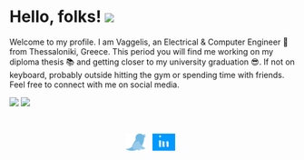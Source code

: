 # Hello, folks! <img src="https://raw.githubusercontent.com/MartinHeinz/MartinHeinz/master/wave.gif" width="30px">

Welcome to my profile. I am Vaggelis, an Electrical & Computer Engineer :rocket: from Thessaloniki, Greece. This period you will find me working on my diploma thesis :books: and getting closer to my university graduation :sunglasses:. If not on keyboard, probably outside hitting the gym or spending time with friends. Feel free to connect with me on social media.
<p float='left'>
  <img height="160" src="https://github-readme-stats.vercel.app/api?username=vagzikopis&theme=chartreuse-dark&show_icons=true" />
  <img height="160" src="https://github-readme-stats.vercel.app/api/top-langs/?username=vagzikopis&layout=compact&hide=css&theme=chartreuse-dark" />
</p>
&nbsp;
&nbsp;
&nbsp;
<p align = "middle">
<a href=https://twitter.com/vagzikopis><img height="30" src="twitter.gif"></a>&nbsp;&nbsp;
<a href="https://linkedin.com/in/evangelos-zikopis"><img height="30" src="linkedin.gif"></a>&nbsp;&nbsp;
</p>

